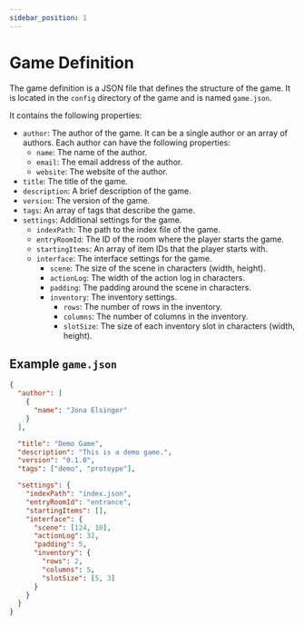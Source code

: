 ```yaml
---
sidebar_position: 1
---
```


# Game Definition

The game definition is a JSON file that defines the structure of the game. It is located in the `config` directory of the game and is named `game.json`.

It contains the following properties:

- `author`: The author of the game. It can be a single author or an array of authors. Each author can have the following properties:
  - `name`: The name of the author.
  - `email`: The email address of the author.
  - `website`: The website of the author.
- `title`: The title of the game.
- `description`: A brief description of the game.
- `version`: The version of the game.
- `tags`: An array of tags that describe the game.
- `settings`: Additional settings for the game.
  - `indexPath`: The path to the index file of the game.
  - `entryRoomId`: The ID of the room where the player starts the game.
  - `startingItems`: An array of item IDs that the player starts with.
  - `interface`: The interface settings for the game.
    - `scene`: The size of the scene in characters (width, height).
    - `actionLog`: The width of the action log in characters.
    - `padding`: The padding around the scene in characters.
    - `inventory`: The inventory settings.
      - `rows`: The number of rows in the inventory.
      - `columns`: The number of columns in the inventory.
      - `slotSize`: The size of each inventory slot in characters (width, height).

## Example `game.json`

```json
{
  "author": [
    {
      "name": "Jona Elsinger"
    }
  ],

  "title": "Demo Game",
  "description": "This is a demo game.",
  "version": "0.1.0",
  "tags": ["demo", "protoype"],

  "settings": {
    "indexPath": "index.json",
    "entryRoomId": "entrance",
    "startingItems": [],
    "interface": {
      "scene": [124, 10],
      "actionLog": 32,
      "padding": 5,
      "inventory": {
        "rows": 2,
        "columns": 5,
        "slotSize": [5, 3]
      }
    }
  }
}
```